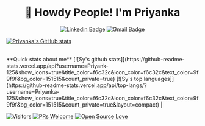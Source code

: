 <h1 align="center">🤠 Howdy People! I'm Priyanka</h1>

<div align="center">

  [![Linkedin Badge](https://img.shields.io/badge/-Linkedin-blue?style=flat-square&logo=Linkedin&logoColor=white&link=https://www.linkedin.com/in/sy-rashid/)](https://www.linkedin.com/in/priyanka-kumaran-bb8a74214/)
  [![Gmail Badge](https://img.shields.io/badge/-Gmail-c14438?style=flat-square&logo=Gmail&logoColor=white&link=mailto:kumaranpriyanka12@gmail.com)](kumaranpriyanka12@gmail.com)
</div>

[![Priyanka's GitHub stats](https://github-readme-stats.vercel.app/api?username=Priyanka-125)](https://github.com/Priyanka-125/github-readme-stats)

<br>
**Quick stats about me**
 [![Sy's github stats]](https://github-readme-stats.vercel.app/api?username=Priyank-125&show_icons=true&title_color=f6c32c&icon_color=f6c32c&text_color=9f9f9f&bg_color=151515&count_private=true) 
 [![Sy's top languages]](https://github-readme-stats.vercel.app/api/top-langs/?username=Priyanka-125&show_icons=true&title_color=f6c32c&icon_color=f6c32c&text_color=9f9f9f&bg_color=151515&count_private=true&layout=compact) |




![Visitors](https://visitor-badge.glitch.me/badge?page_id=syrashid.syrashid) [![PRs Welcome](https://img.shields.io/badge/PRs-welcome-brightgreen.svg?style=flat&logo=github)](https://github.com/syrashid) [![Open Source Love](https://badges.frapsoft.com/os/v2/open-source.svg?v=103)](https://github.com/syrashid)


